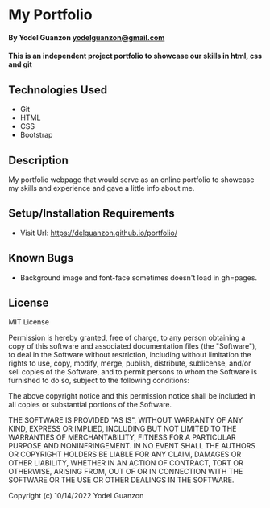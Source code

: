 # My Portfolio

#### By Yodel Guanzon <yodelguanzon@gmail.com>

#### This is an independent project portfolio to showcase our skills in html, css and git

## Technologies Used

* Git
* HTML
* CSS
* Bootstrap

## Description

My portfolio webpage that would serve as an online portfolio to showcase my skills and experience and gave a little info about me.

## Setup/Installation Requirements

* Visit Url: https://delguanzon.github.io/portfolio/

## Known Bugs

* Background image and font-face sometimes doesn't load in gh=pages.

## License

MIT License

Permission is hereby granted, free of charge, to any person obtaining a copy
of this software and associated documentation files (the "Software"), to deal
in the Software without restriction, including without limitation the rights
to use, copy, modify, merge, publish, distribute, sublicense, and/or sell
copies of the Software, and to permit persons to whom the Software is
furnished to do so, subject to the following conditions:

The above copyright notice and this permission notice shall be included in all
copies or substantial portions of the Software.

THE SOFTWARE IS PROVIDED "AS IS", WITHOUT WARRANTY OF ANY KIND, EXPRESS OR
IMPLIED, INCLUDING BUT NOT LIMITED TO THE WARRANTIES OF MERCHANTABILITY,
FITNESS FOR A PARTICULAR PURPOSE AND NONINFRINGEMENT. IN NO EVENT SHALL THE
AUTHORS OR COPYRIGHT HOLDERS BE LIABLE FOR ANY CLAIM, DAMAGES OR OTHER
LIABILITY, WHETHER IN AN ACTION OF CONTRACT, TORT OR OTHERWISE, ARISING FROM,
OUT OF OR IN CONNECTION WITH THE SOFTWARE OR THE USE OR OTHER DEALINGS IN THE
SOFTWARE.

Copyright (c) 10/14/2022 Yodel Guanzon